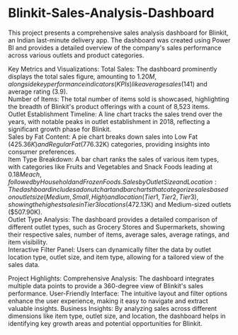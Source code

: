 # Blinkit-Sales-Analysis-Dashboard
This project presents a comprehensive sales analysis dashboard for Blinkit, an Indian last-minute delivery app. The dashboard was created using Power BI and provides a detailed overview of the company's sales performance across various outlets and product categories. 

Key Metrics and Visualizations: 
Total Sales: The dashboard prominently displays the total sales figure, amounting to $1.20M, alongside key performance indicators (KPIs) like average sales ($141) and average rating (3.9).  
Number of Items: The total number of items sold is showcased, highlighting the breadth of Blinkit's product offerings with a count of 8,523 items.  
Outlet Establishment Timeline: A line chart tracks the sales trend over the years, with notable peaks in outlet establishment in 2018, reflecting a significant growth phase for Blinkit.  
Sales by Fat Content: A pie chart breaks down sales into Low Fat ($425.36K) and Regular Fat ($776.32K) categories, providing insights into consumer preferences.  
Item Type Breakdown: A bar chart ranks the sales of various item types, with categories like Fruits and Vegetables and Snack Foods leading at $0.18M each, followed by Household and Frozen Foods.  
Sales by Outlet Size and Location: The dashboard includes a donut chart and bar charts that categorize sales based on outlet size (Medium, Small, High) and location (Tier 1, Tier 2, Tier 3), showing the highest sales in Tier 3 locations ($472.13K) and Medium-sized outlets ($507.90K).  
Outlet Type Analysis: The dashboard provides a detailed comparison of different outlet types, such as Grocery Stores and Supermarkets, showing their respective sales, number of items, average sales, average ratings, and item visibility.  
Interactive Filter Panel: Users can dynamically filter the data by outlet location type, outlet size, and item type, allowing for a tailored view of the sales data.  

Project Highlights: 
Comprehensive Analysis: The dashboard integrates multiple data points to provide a 360-degree view of Blinkit's sales performance. 
User-Friendly Interface: The intuitive layout and filter options enhance the user experience, making it easy to navigate and extract valuable insights. 
Business Insights: By analyzing sales across different dimensions like item type, outlet size, and location, the dashboard helps in identifying key growth areas and potential opportunities for Blinkit.
